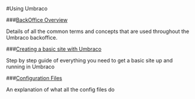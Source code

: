 #Using Umbraco

###[BackOffice Overview](Backoffice-Overview/index.md)

Details of all the common terms and concepts that are used throughout the Umbraco backoffice.

###[Creating a basic site with Umbraco](Creating-Basic-Site/index.md)

Step by step guide of everything you need to get a basic site up and running in Umbraco

###[Configuration Files](Config-files/index.md)

An explanation of what all the config files do